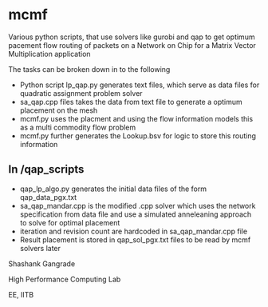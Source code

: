 # mcmf


Various python scripts, that use solvers like gurobi and qap to get optimum pacement flow routing of packets on a Network on Chip for a Matrix Vector Multiplication application

The tasks can be broken down in to the following

- Python script lp_qap.py generates text files, which serve as data files for quadratic assignment problem solver
- sa_qap.cpp files takes the data from text file to generate a optimum placement on the mesh
- mcmf.py uses the placment and using the flow information models this as a multi commodity flow problem
- mcmf.py further generates the Lookup.bsv for logic to store this routing information

In /qap_scripts
---------------
- qap_lp_algo.py generates the initial data files of the form qap_data_pgx.txt
- sa_qap_mandar.cpp is the modified .cpp solver which uses the network specification from data file and use a simulated anneleaning approach to solve for optimal placement
- iteration and revision count are hardcoded in sa_qap_mandar.cpp file
- Result placement is stored in qap_sol_pgx.txt files to be read by mcmf solvers later

Shashank Gangrade

High Performance Computing Lab

EE, IITB
